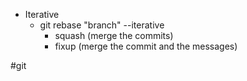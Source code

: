 - Iterative
	- git rebase "branch" --iterative
		- squash (merge the commits)
		- fixup (merge the commit and the messages)

#git 